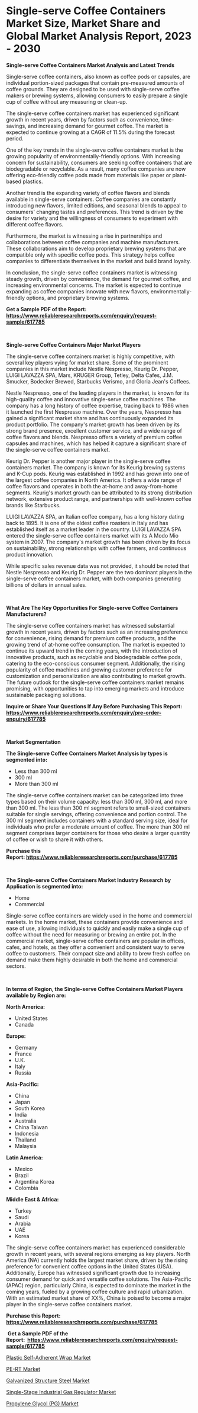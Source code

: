 <p><h1>Single-serve Coffee Containers Market Size, Market Share and Global Market Analysis Report, 2023 - 2030</h1></p><p><strong>Single-serve Coffee Containers Market Analysis and Latest Trends</strong></p>
<p><p>Single-serve coffee containers, also known as coffee pods or capsules, are individual portion-sized packages that contain pre-measured amounts of coffee grounds. They are designed to be used with single-serve coffee makers or brewing systems, allowing consumers to easily prepare a single cup of coffee without any measuring or clean-up.</p><p>The single-serve coffee containers market has experienced significant growth in recent years, driven by factors such as convenience, time-savings, and increasing demand for gourmet coffee. The market is expected to continue growing at a CAGR of 11.5% during the forecast period.</p><p>One of the key trends in the single-serve coffee containers market is the growing popularity of environmentally-friendly options. With increasing concern for sustainability, consumers are seeking coffee containers that are biodegradable or recyclable. As a result, many coffee companies are now offering eco-friendly coffee pods made from materials like paper or plant-based plastics.</p><p>Another trend is the expanding variety of coffee flavors and blends available in single-serve containers. Coffee companies are constantly introducing new flavors, limited editions, and seasonal blends to appeal to consumers' changing tastes and preferences. This trend is driven by the desire for variety and the willingness of consumers to experiment with different coffee flavors.</p><p>Furthermore, the market is witnessing a rise in partnerships and collaborations between coffee companies and machine manufacturers. These collaborations aim to develop proprietary brewing systems that are compatible only with specific coffee pods. This strategy helps coffee companies to differentiate themselves in the market and build brand loyalty.</p><p>In conclusion, the single-serve coffee containers market is witnessing steady growth, driven by convenience, the demand for gourmet coffee, and increasing environmental concerns. The market is expected to continue expanding as coffee companies innovate with new flavors, environmentally-friendly options, and proprietary brewing systems.</p></p>
<p><strong>Get a Sample PDF of the Report:&nbsp; <a href="https://www.reliableresearchreports.com/enquiry/request-sample/617785">https://www.reliableresearchreports.com/enquiry/request-sample/617785</a></strong></p>
<p>&nbsp;</p>
<p><strong>Single-serve Coffee Containers Major Market Players</strong></p>
<p><p>The single-serve coffee containers market is highly competitive, with several key players vying for market share. Some of the prominent companies in this market include Nestle Nespresso, Keurig Dr. Pepper, LUIGI LAVAZZA SPA, Mars, KRUGER Group, Tetley, Delta Cafes, J.M. Smucker, Bodecker Brewed, Starbucks Verismo, and Gloria Jean's Coffees.</p><p>Nestle Nespresso, one of the leading players in the market, is known for its high-quality coffee and innovative single-serve coffee machines. The company has a long history of coffee expertise, tracing back to 1986 when it launched the first Nespresso machine. Over the years, Nespresso has gained a significant market share and has continuously expanded its product portfolio. The company's market growth has been driven by its strong brand presence, excellent customer service, and a wide range of coffee flavors and blends. Nespresso offers a variety of premium coffee capsules and machines, which has helped it capture a significant share of the single-serve coffee containers market.</p><p>Keurig Dr. Pepper is another major player in the single-serve coffee containers market. The company is known for its Keurig brewing systems and K-Cup pods. Keurig was established in 1992 and has grown into one of the largest coffee companies in North America. It offers a wide range of coffee flavors and operates in both the at-home and away-from-home segments. Keurig's market growth can be attributed to its strong distribution network, extensive product range, and partnerships with well-known coffee brands like Starbucks.</p><p>LUIGI LAVAZZA SPA, an Italian coffee company, has a long history dating back to 1895. It is one of the oldest coffee roasters in Italy and has established itself as a market leader in the country. LUIGI LAVAZZA SPA entered the single-serve coffee containers market with its A Modo Mio system in 2007. The company's market growth has been driven by its focus on sustainability, strong relationships with coffee farmers, and continuous product innovation.</p><p>While specific sales revenue data was not provided, it should be noted that Nestle Nespresso and Keurig Dr. Pepper are the two dominant players in the single-serve coffee containers market, with both companies generating billions of dollars in annual sales.</p></p>
<p>&nbsp;</p>
<p><strong>What Are The Key Opportunities For Single-serve Coffee Containers Manufacturers?</strong></p>
<p><p>The single-serve coffee containers market has witnessed substantial growth in recent years, driven by factors such as an increasing preference for convenience, rising demand for premium coffee products, and the growing trend of at-home coffee consumption. The market is expected to continue its upward trend in the coming years, with the introduction of innovative products, such as recyclable and biodegradable coffee pods, catering to the eco-conscious consumer segment. Additionally, the rising popularity of coffee machines and growing customer preference for customization and personalization are also contributing to market growth. The future outlook for the single-serve coffee containers market remains promising, with opportunities to tap into emerging markets and introduce sustainable packaging solutions.</p></p>
<p><strong>Inquire or Share Your Questions If Any Before Purchasing This Report: <a href="https://www.reliableresearchreports.com/enquiry/pre-order-enquiry/617785">https://www.reliableresearchreports.com/enquiry/pre-order-enquiry/617785</a></strong></p>
<p>&nbsp;</p>
<p><strong>Market Segmentation</strong></p>
<p><strong>The Single-serve Coffee Containers Market Analysis by types is segmented into:</strong></p>
<p><ul><li>Less than 300 ml</li><li>300 ml</li><li>More than 300 ml</li></ul></p>
<p><p>The single-serve coffee containers market can be categorized into three types based on their volume capacity: less than 300 ml, 300 ml, and more than 300 ml. The less than 300 ml segment refers to small-sized containers suitable for single servings, offering convenience and portion control. The 300 ml segment includes containers with a standard serving size, ideal for individuals who prefer a moderate amount of coffee. The more than 300 ml segment comprises larger containers for those who desire a larger quantity of coffee or wish to share it with others.</p></p>
<p><strong>Purchase this Report:&nbsp;<a href="https://www.reliableresearchreports.com/purchase/617785">https://www.reliableresearchreports.com/purchase/617785</a></strong></p>
<p>&nbsp;</p>
<p><strong>The Single-serve Coffee Containers Market Industry Research by Application is segmented into:</strong></p>
<p><ul><li>Home</li><li>Commercial</li></ul></p>
<p><p>Single-serve coffee containers are widely used in the home and commercial markets. In the home market, these containers provide convenience and ease of use, allowing individuals to quickly and easily make a single cup of coffee without the need for measuring or brewing an entire pot. In the commercial market, single-serve coffee containers are popular in offices, cafes, and hotels, as they offer a convenient and consistent way to serve coffee to customers. Their compact size and ability to brew fresh coffee on demand make them highly desirable in both the home and commercial sectors.</p></p>
<p>&nbsp;</p>
<p><strong>In terms of Region, the Single-serve Coffee Containers Market Players available by Region are:</strong></p>
<p>
    <p> <strong> North America: </strong>
        <ul>
            <li>United States</li>
            <li>Canada</li>
        </ul>
        </p> 
    <p> <strong> Europe: </strong>
        <ul>
            <li>Germany</li>
            <li>France</li>
            <li>U.K.</li>
            <li>Italy</li>
            <li>Russia</li>
        </ul>
        </p> 
    <p> <strong> Asia-Pacific: </strong>
        <ul>
            <li>China</li>
            <li>Japan</li>
            <li>South Korea</li>
            <li>India</li>
            <li>Australia</li>
            <li>China Taiwan</li>
            <li>Indonesia</li>
            <li>Thailand</li>
            <li>Malaysia</li>
        </ul>
        </p> 
    <p> <strong> Latin America: </strong>
        <ul>
            <li>Mexico</li>
            <li>Brazil</li>
            <li>Argentina Korea</li>
            <li>Colombia</li>
        </ul>
        </p> 
    <p> <strong> Middle East & Africa: </strong>
        <ul>
            <li>Turkey</li>
            <li>Saudi</li>
            <li>Arabia</li>
            <li>UAE</li>
            <li>Korea</li>
        </ul>
    </p>
    </p>
<p><p>The single-serve coffee containers market has experienced considerable growth in recent years, with several regions emerging as key players. North America (NA) currently holds the largest market share, driven by the rising preference for convenient coffee options in the United States (USA). Additionally, Europe has witnessed significant growth due to increasing consumer demand for quick and versatile coffee solutions. The Asia-Pacific (APAC) region, particularly China, is expected to dominate the market in the coming years, fueled by a growing coffee culture and rapid urbanization. With an estimated market share of XX%, China is poised to become a major player in the single-serve coffee containers market.</p></p>
<p><strong>Purchase this Report: <a href="https://www.reliableresearchreports.com/purchase/617785">https://www.reliableresearchreports.com/purchase/617785</a></strong></p>
<p>&nbsp;<strong>Get a Sample PDF of the Report:&nbsp;&nbsp;<a href="https://www.reliableresearchreports.com/enquiry/request-sample/617785">https://www.reliableresearchreports.com/enquiry/request-sample/617785</a></strong></p>
<p><strong></strong></p>
<p><p><a href="https://github.com/ChiragRp1/Market-Research-Report-List-1/blob/main/plastic-self-adherent-wrap-market.md">Plastic Self-Adherent Wrap Market</a></p><p><a href="https://medium.com/@anilaxhafa2022/pe-rt-market-analysis-its-cagr-market-segmentation-and-global-industry-overview-18b3915f6796">PE-RT Market</a></p><p><a href="https://medium.com/@marieriley2012/galvanized-structure-steel-market-size-and-market-trends-complete-industry-overview-2023-to-2030-093b0a9fc37c">Galvanized Structure Steel Market</a></p><p><a href="https://github.com/ChiragRP21/Market-Research-Report-List-1/blob/main/single-stage-industrial-gas-regulator-market.md">Single-Stage Industrial Gas Regulator Market</a></p><p><a href="https://medium.com/@juliecastro06/propylene-glycol-pg-market-size-reveals-the-best-marketing-channels-in-global-industry-f6bf0e1b0152">Propylene Glycol (PG) Market</a></p></p>